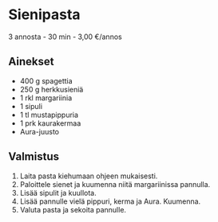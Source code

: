 # Sienipasta
3 annosta - 30 min - 3,00 €/annos

<!--
![Ruokakuva](/.pic/placeholder.png)
-->

## Ainekset
- 400 g spagettia
- 250 g herkkusieniä
- 1 rkl margariinia
- 1 sipuli
- 1 tl mustapippuria
- 1 prk kaurakermaa
- Aura-juusto


## Valmistus
1. Laita pasta kiehumaan ohjeen mukaisesti.
2. Paloittele sienet ja kuumenna niitä margariinissa pannulla.
3. Lisää sipulit ja kuullota.
4. Lisää pannulle vielä pippuri, kerma ja Aura. Kuumenna.
5. Valuta pasta ja sekoita pannulle.

